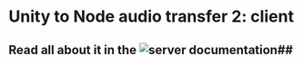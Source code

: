 # Unity to Node audio transfer 2: client

## Read all about it in the ![server documentation](https://github.com/rkarhila/unity_to_node_audio_1_server)##

